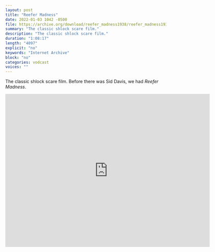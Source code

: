 ```yaml
---
layout: post
title: "Reefer Madness"
date: 2022-01-03 1042 -0500
file: https://archive.org/download/reefer_madness1938/reefer_madness1938.mp4
summary: "The classic shlock scare film."
description: "The classic shlock scare film."
duration: "1:08:17"
length: "4097"
explicit: "no" 
keywords: "Internet Archive"
block: "no" 
categories: vodcast
voices: ""
---
```


The classic shlock scare film.  Before there was Sid Davis, we had *Reefer Madness*.

<iframe src="https://archive.org/embed/reefer_madness1938" width="640" height="480" frameborder="0" webkitallowfullscreen="true" mozallowfullscreen="true" allowfullscreen></iframe>


